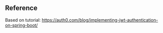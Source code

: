Reference
----------------
Based on tutorial: https://auth0.com/blog/implementing-jwt-authentication-on-spring-boot/
